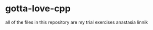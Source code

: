gotta-love-cpp
==============
all of the files in this repository are my trial exercises
anastasia linnik
